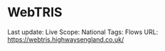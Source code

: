 # WebTRIS

Last update: Live
Scope: National
Tags: Flows
URL: https://webtris.highwaysengland.co.uk/